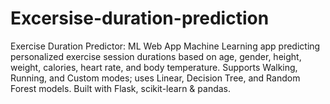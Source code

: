 # Excersise-duration-prediction
Exercise Duration Predictor: ML Web App Machine Learning app predicting personalized exercise session durations based on age, gender, height, weight, calories, heart rate, and body temperature. Supports Walking, Running, and Custom modes; uses Linear, Decision Tree, and Random Forest models. Built with Flask, scikit-learn &amp; pandas.
